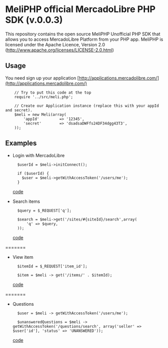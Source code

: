 MeliPHP official MercadoLibre PHP SDK (v.0.0.3)
==========================

This repository contains the open source MeliPHP Unofficial PHP SDK that allows you to access MercadoLibre Platform from your PHP app. 
MeliPHP is licensed under the Apache Licence, Version 2.0
(http://www.apache.org/licenses/LICENSE-2.0.html)


Usage
-----

You need sign up your application [http://applications.mercadolibre.com/](http://applications.mercadolibre.com/)

		// Try to put this code at the top
		require '../src/meli.php';
	
		// Create our Application instance (replace this with your appId and secret).
		$meli = new Meli(array(
			'appId'  		=> '12345',
			'secret' 		=> 'dsadsaDWFfs24DF34dgg43T3',
		));


Examples
--------

* Login with MercadoLibre
		
		$userId = $meli->initConnect();
		
		if ($userId) {
		  $user = $meli->getWithAccessToken('/users/me');
		}

	[code](https://github.com/mercadolibre/php-sdk/blob/master/examples/example_login.php)

* Search items
 	
		$query = $_REQUEST['q'];
	
		$search = $meli->get('/sites/#{siteId}/search',array(
			'q' => $query,
		));
	
	[code](https://github.com/mercadolibre/php-sdk/blob/master/examples/example_search.php)

=======
* View item

	 	$itemId = $_REQUEST['item_id'];
	
	    $item = $meli -> get('/items/' . $itemId);

	[code](https://github.com/mercadolibre/php-sdk/blob/master/examples/example_item.php)

=======
* Questions

		$user = $meli -> getWithAccessToken('/users/me');
		
		$unansweredQuestions = $meli -> getWithAccessToken('/questions/search', array('seller' => $user['id'], 'status' => 'UNANSWERED'));


	[code](https://github.com/mercadolibre/php-sdk/blob/master/examples/example_questions.php)


